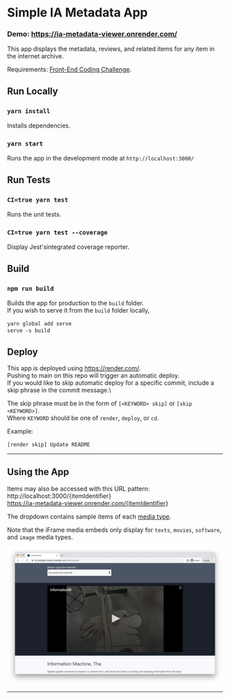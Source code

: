 # Simple IA Metadata App
### Demo: https://ia-metadata-viewer.onrender.com/
This app displays the metadata, reviews, and related items for any item in the internet archive.

Requirements:  [Front-End Coding Challenge](https://docs.google.com/document/d/19tGoS6RbJcLhnYHsFmjFmRIyuHi6NtKIAWjglE6pE2w/edit#).


## Run Locally
### `yarn install`
Installs dependencies.

### `yarn start`
Runs the app in the development mode at `http://localhost:3000/`
  
## Run Tests
### `CI=true yarn test`
Runs the unit tests. 
### `CI=true yarn test --coverage`
Display Jest'sintegrated coverage reporter. 
  
## Build

### `npm run build`

Builds the app for production to the `build` folder.\
If you wish to serve it from the `build` folder locally, 
```
yarn global add serve
serve -s build
```

## Deploy 
This app is deployed using https://render.com/.  
Pushing to main on this repo will trigger an automatic deploy.\
If you would like to skip automatic deploy for a specific commit, include a skip phrase in the commit message.\
  
The skip phrase must be in the form of `[<KEYWORD> skip]` or `[skip <KEYWORD>]`.\
Where `KEYWORD` should be one of `render`, `deploy`, or `cd`.

Example:
```
[render skip] Update README
```



---
## Using the App   
Items may also be accessed with this URL pattern:\
http://localhost:3000/{itemIdentifier}  
https://ia-metadata-viewer.onrender.com/{itemIdentifier}  
  
The dropdown contains sample items of each [media type](https://archive.org/services/docs/api/metadata-schema/index.html#mediatype). 
  
Note that the iFrame media embeds only display for `texts`, `movies`, `software`, and `image` media types.  
  
![Screenshot of web app](screenshot-of-web-app.png)
  

  
---

